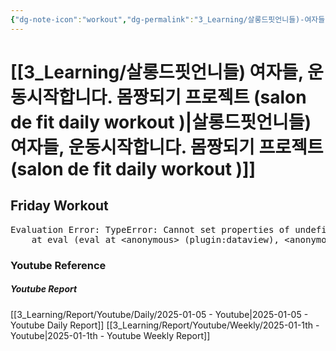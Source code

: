 ```yaml
---
{"dg-note-icon":"workout","dg-permalink":"3_Learning/살롱드핏언니들)-여자들,-운동시작합니다.-몸짱되기-프로젝트-(salon-de-fit-daily-workout-)","created-date":"2025-01-05 1:35:00 pm","date":"2025-01-05","type":"youtube","tags":["youtube","workout"],"aliases":null,"youtuber":"제이제이","channelName":"제이제이살롱드핏","link":"https://www.youtube.com/watch?v=h32pbg6WJm4","img":"https://img.youtube.com/vi/h32pbg6WJm4/0.jpg","dg-publish":true,"permalink":"/3_Learning/살롱드핏언니들)-여자들,-운동시작합니다.-몸짱되기-프로젝트-(salon-de-fit-daily-workout-)/","dgPassFrontmatter":true,"noteIcon":"workout"}
---
```


# [[3_Learning/살롱드핏언니들) 여자들, 운동시작합니다. 몸짱되기 프로젝트 (salon de fit daily workout )\|살롱드핏언니들) 여자들, 운동시작합니다. 몸짱되기 프로젝트 (salon de fit daily workout )]]
## Friday Workout


<pre class="dataview dataview-error">Evaluation Error: TypeError: Cannot set properties of undefined (setting 'innerHTML')
    at eval (eval at &lt;anonymous&gt; (plugin:dataview), &lt;anonymous&gt;:9:21)</pre>















### Youtube Reference
##### Youtube Report
[[3_Learning/Report/Youtube/Daily/2025-01-05 - Youtube\|2025-01-05 - Youtube Daily Report]]
[[3_Learning/Report/Youtube/Weekly/2025-01-1th - Youtube\|2025-01-1th - Youtube Weekly Report]]




